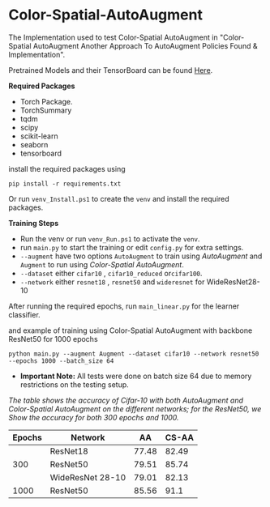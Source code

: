 # Color-Spatial-AutoAugment
The Implementation used to test Color-Spatial AutoAugment in "Color-Spatial AutoAugment Another Approach To AutoAugment Policies Found &amp; Implementation".

Pretrained Models and their TensorBoard can be found [Here](https://drive.google.com/drive/folders/1-0jRnV04WfVQ9Qz-ZN_aOPneiljq6UW7?usp=sharing).

**Required Packages**
* Torch Package.
* TorchSummary
* tqdm
* scipy
* scikit-learn
* seaborn
* tensorboard

install the required packages using 

```
pip install -r requirements.txt
```

Or run ```venv_Install.ps1``` to create the `venv` and install the required packages.

**Training Steps**
* Run the venv or run `venv_Run.ps1` to activate the `venv`.
* run `main.py` to start the training or  edit `config.py` for extra settings.
* `--augment` have two options `AutoAugment` to train using *AutoAugment* and `Augment` to run using *Color-Spatial AutoAugment*.
* `--dataset` either `cifar10` , `cifar10_reduced` or`cifar100`.
* `--network` either `resnet18` , `resnet50` and `wideresnet` for WideResNet28-10

After running the required epochs, run `main_linear.py` for the learner classifier.

and example of training using Color-Spatial AutoAugment with backbone ResNet50 for 1000 epochs

```
python main.py --augment Augment --dataset cifar10 --network resnet50 --epochs 1000 --batch_size 64
```

* **Important Note:** All tests were done on batch size 64 due to memory restrictions on the testing setup.

*The table shows the accuracy of Cifar-10 with both AutoAugment and Color-Spatial AutoAugment on the different networks; for the ResNet50, we Show the accuracy for both 300 epochs and 1000.*

| **Epochs** | **Network**       | **AA** | **CS\-AA** |
|------------|-------------------|--------|------------|
|            | ResNet18          | 77\.48 | 82\.49     |
|   300      | ResNet50          | 79\.51 | 85\.74     |
|            | WideResNet 28\-10 | 79\.01 | 82\.13     |
| 	1000     | ResNet50          | 85\.56 | 91\.1      |
